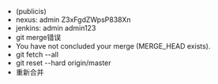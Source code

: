- (publicis)
- nexus:   admin  Z3xFgdZWpsP838Xn
- jenkins: admin admin123
- git merge错误
- You have not concluded your merge (MERGE_HEAD exists).
- git fetch --all
- git reset --hard origin/master 
- 重新合并
